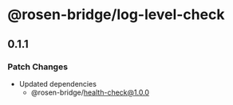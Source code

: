 # @rosen-bridge/log-level-check

## 0.1.1

### Patch Changes

- Updated dependencies
  - @rosen-bridge/health-check@1.0.0
